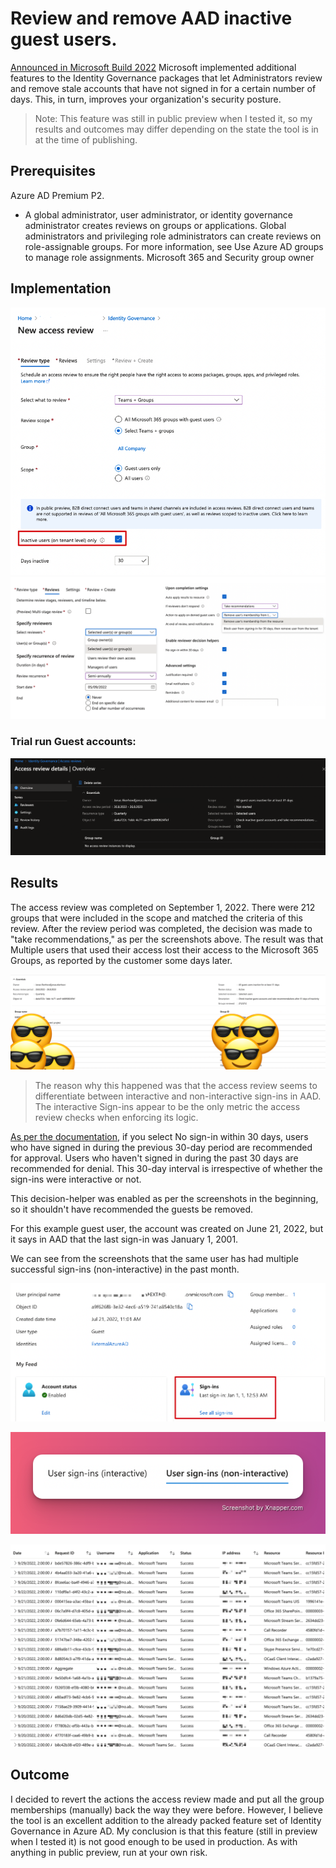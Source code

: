 
# Review and remove AAD inactive guest users.
[Announced in Microsoft Build 2022](https://techcommunity.microsoft.com/t5/microsoft-entra-azure-ad-blog/review-and-remove-aad-inactive-users-in-public-preview/ba-p/3290632#:~:text=The%20public%20preview%20of%20access%20reviews%20for%20inactive%20users%20enables,covered%20under%20sign%2Din%20activity) Microsoft implemented additional features to the Identity Governance packages that let Administrators review and remove stale accounts that have not signed in for a certain number of days. This, in turn, improves your organization's security posture.

> Note: This feature was still in public preview when I tested it, so my results and outcomes may differ depending on the state the tool is in at the time of publishing.

## Prerequisites
Azure AD Premium P2.
- A global administrator, user administrator, or identity governance administrator creates reviews on groups or applications.
Global administrators and privileging role administrators can create reviews on role-assignable groups. For more information, see Use Azure AD groups to manage role assignments.
Microsoft 365 and Security group owner

## Implementation

![](image-000.png)
![](image-001.png)

### Trial run Guest accounts:

![](image-002.png)

## Results

The access review was completed on September 1, 2022. There were 212 groups that were included in the scope and matched the criteria of this
review. After the review period was completed, the decision was made to "take recommendations," as per the screenshots above. The result was that
Multiple users that used their access lost their access to the Microsoft 365 Groups, as reported by the customer some days later.

![](image-003.png)

> The reason why this happened was that the access review seems to differentiate between interactive and non-interactive sign-ins in AAD. The interactive
Sign-ins appear to be the only metric the access review checks when enforcing its logic.

[As per the documentation](https://learn.microsoft.com/en-us/azure/active-directory/governance/create-access-review#next-settings), if you select No sign-in within 30 days, users who have signed in during the previous 30-day period are recommended for approval. Users who haven't signed in during the past 30 days are recommended for denial. This 30-day interval is irrespective of whether the sign-ins were interactive or not.

This decision-helper was enabled as per the screenshots in the beginning, so it shouldn't have recommended the guests be removed.

For this example guest user, the account was created on June 21, 2022, but it says in AAD that the last sign-in was January 1, 2001.

We can see from the screenshots that the same user has had multiple successful sign-ins (non-interactive) in the past month.

![](image-004.png)

![](image-005.png)

![](image-006.png)

## Outcome

I decided to revert the actions the access review made and put all the group memberships (manually) back the way they were before. However, I believe the tool is an excellent addition to the already packed feature set of Identity Governance in Azure AD. My conclusion is that this feature (still in preview when I tested it) is not good enough to be used in production. As with anything in public preview, run at your own risk.